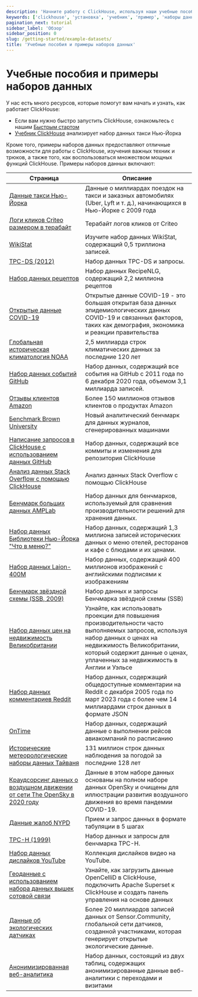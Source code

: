 ```yaml
---
description: 'Начните работу с ClickHouse, используя наши учебные пособия и примеры данных'
keywords: ['clickhouse', 'установка', 'учебник', 'пример', 'наборы данных']
pagination_next: tutorial
sidebar_label: 'Обзор'
sidebar_position: 0
slug: /getting-started/example-datasets/
title: 'Учебные пособия и примеры наборов данных'
---
```



# Учебные пособия и примеры наборов данных

У нас есть много ресурсов, которые помогут вам начать и узнать, как работает ClickHouse:

- Если вам нужно быстро запустить ClickHouse, ознакомьтесь с нашим [Быстрым стартом](../quick-start.mdx)
- [Учебник ClickHouse](../tutorial.md) анализирует набор данных такси Нью-Йорка

Кроме того, примеры наборов данных предоставляют отличные возможности для работы с ClickHouse, изучения важных техник и трюков, а также того, как воспользоваться множеством мощных функций ClickHouse. Примеры наборов данных включают:

<!-- The table of contents table for this page is automatically generated by 
https://github.com/ClickHouse/clickhouse-docs/blob/main/scripts/autogenerate-table-of-contents.sh
from the YAML front matter fields: slug, description, title.

If you've spotted an error, please edit the YML frontmatter of the pages themselves.
-->

| Страница | Описание |
|-----|-----|
| [Данные такси Нью-Йорка](/getting-started/example-datasets/nyc-taxi) | Данные о миллиардах поездок на такси и заказных автомобилях (Uber, Lyft и т. д.), начинающихся в Нью-Йорке с 2009 года |
| [Логи кликов Criteo размером в терабайт](/getting-started/example-datasets/criteo) | Терабайт логов кликов от Criteo |
| [WikiStat](/getting-started/example-datasets/wikistat) | Изучите набор данных WikiStat, содержащий 0,5 триллиона записей. |
| [TPC-DS (2012)](/getting-started/example-datasets/tpcds) | Набор данных TPC-DS и запросы. |
| [Набор данных рецептов](/getting-started/example-datasets/recipes) | Набор данных RecipeNLG, содержащий 2,2 миллиона рецептов |
| [Открытые данные COVID-19](/getting-started/example-datasets/covid19) | Открытые данные COVID-19 - это большая открытая база данных эпидемиологических данных COVID-19 и связанных факторов, таких как демография, экономика и реакции правительства |
| [Глобальная историческая климатология NOAA](/getting-started/example-datasets/noaa) | 2,5 миллиарда строк климатических данных за последние 120 лет |
| [Набор данных событий GitHub](/getting-started/example-datasets/github-events) | Набор данных, содержащий все события на GitHub с 2011 года по 6 декабря 2020 года, объемом 3,1 миллиарда записей. |
| [Отзывы клиентов Amazon](/getting-started/example-datasets/amazon-reviews) | Более 150 миллионов отзывов клиентов о продуктах Amazon |
| [Бenchmark Brown University](/getting-started/example-datasets/brown-benchmark) | Новый аналитический бенчмарк для данных журналов, сгенерированных машинами |
| [Написание запросов в ClickHouse с использованием данных GitHub](/getting-started/example-datasets/github) | Набор данных, содержащий все коммиты и изменения для репозитория ClickHouse |
| [Анализ данных Stack Overflow с помощью ClickHouse](/getting-started/example-datasets/stackoverflow) | Анализ данных Stack Overflow с помощью ClickHouse |
| [Бенчмарк больших данных AMPLab](/getting-started/example-datasets/amplab-benchmark) | Набор данных для бенчмарков, используемый для сравнения производительности решений для хранения данных. |
| [Набор данных Библиотеки Нью-Йорка "Что в меню?"](/getting-started/example-datasets/menus) | Набор данных, содержащий 1,3 миллиона записей исторических данных о меню отелей, ресторанов и кафе с блюдами и их ценами. |
| [Набор данных Laion-400M](/getting-started/example-datasets/laion-400m-dataset) | Набор данных, содержащий 400 миллионов изображений с английскими подписями к изображениям |
| [Бенчмарк звёздной схемы (SSB, 2009)](/getting-started/example-datasets/star-schema) | Набор данных и запросы Бенчмарка звёздной схемы (SSB) |
| [Набор данных цен на недвижимость Великобритании](/getting-started/example-datasets/uk-price-paid) | Узнайте, как использовать проекции для повышения производительности часто выполняемых запросов, используя набор данных о ценах на недвижимость Великобритании, который содержит данные о ценах, уплаченных за недвижимость в Англии и Уэльсе |
| [Набор данных комментариев Reddit](/getting-started/example-datasets/reddit-comments) | Набор данных, содержащий общедоступные комментарии на Reddit с декабря 2005 года по март 2023 года с более чем 14 миллиардами строк данных в формате JSON |
| [OnTime](/getting-started/example-datasets/ontime) | Набор данных, содержащий данные о выполнении рейсов авиакомпаний по расписанию |
| [Исторические метеорологические наборы данных Тайваня](/getting-started/example-datasets/tw-weather) | 131 миллион строк данных наблюдения за погодой за последние 128 лет |
| [Краудсорсинг данных о воздушном движении от сети The OpenSky в 2020 году](/getting-started/example-datasets/opensky) | Данные в этом наборе данных основаны на полном наборе данных OpenSky и очищены для иллюстрации развития воздушного движения во время пандемии COVID-19. |
| [Данные жалоб NYPD](/getting-started/example-datasets/nypd_complaint_data) | Прием и запрос данных в формате табуляции в 5 шагах |
| [TPC-H (1999)](/getting-started/example-datasets/tpch) | Набор данных и запросы для бенчмарка TPC-H. |
| [Набор данных дислайков YouTube](/getting-started/example-datasets/youtube-dislikes) | Коллекция дислайков видео на YouTube. |
| [Геоданные с использованием набора данных вышек сотовой связи](/getting-started/example-datasets/cell-towers) | Узнайте, как загрузить данные OpenCelliD в ClickHouse, подключить Apache Superset к ClickHouse и создать панель управления на основе данных |
| [Данные об экологических датчиках](/getting-started/example-datasets/environmental-sensors) | Более 20 миллиардов записей данных от Sensor.Community, глобальной сети датчиков, созданной участниками, которая генерирует открытые экологические данные. |
| [Анонимизированная веб-аналитика](/getting-started/example-datasets/metrica) | Набор данных, состоящий из двух таблиц, содержащих анонимизированные данные веб-аналитики с переходами и визитами |
